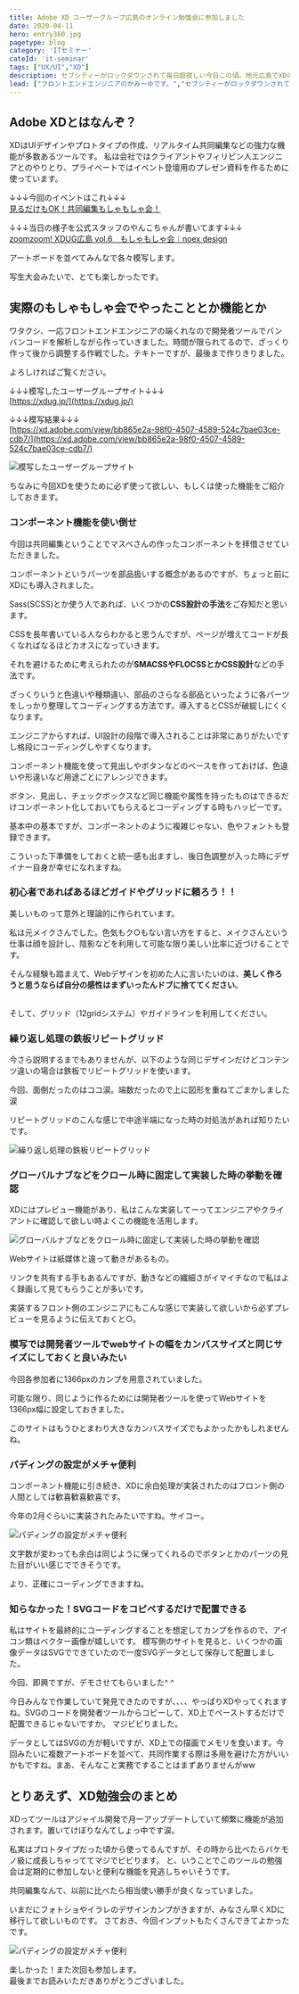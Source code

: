 ```yaml
---
title: Adobe XD ユーザーグループ広島のオンライン勉強会に参加しました
date: 2020-04-11
hero: entry360.jpg
pagetype: blog
category: 'ITセミナー'
cateId: 'it-seminar'
tags: ["UX/UI","XD"]
description: セブシティーがロックダウンされて毎日超寂しい今日この頃。地元広島でXDのオンライン勉強会開催するって言うもんだから参加することにしました。
lead: ["フロントエンドエンジニアのかみーゆです。","セブシティーがロックダウンされて毎日超寂しい今日この頃。","地元広島でXDのオンライン勉強会開催するって言うもんだから参加することにしました。"]
---
```


## Adobe XDとはなんぞ？
XDはUIデザインやプロトタイプの作成、リアルタイム共同編集などの強力な機能が多数あるツールです。
私は会社ではクライアントやフィリピン人エンジニアとのやりとり、プライベートではイベント登壇用のプレゼン資料を作るために使っています。

↓↓↓今回のイベントはこれ↓↓↓<br>
[見るだけもOK！共同編集もしゃもしゃ会！](https://xdug-hiroshima.connpass.com/event/171441/)

↓↓↓当日の様子を公式スタッフのやんこちゃんが書いてます↓↓↓<br>
[zoomzoom! XDUG広島 vol.6　もしゃもしゃ会｜noex design](https://note.com/yancosan/n/nffa73342eb15)

アートボードを並べてみんなで各々模写します。

写生大会みたいで、とても楽しかったです。

## 実際のもしゃもしゃ会でやったこととか機能とか
ワタクシ、一応フロントエンドエンジニアの端くれなので開発者ツールでバンバンコードを解析しながら作っていきました。時間が限られてるので、ざっくり作って後から調整する作戦でした。テキトーですが、最後まで作りきりました。

よろしければご覧ください。


↓↓↓模写したユーザーグループサイト↓↓↓<br>
[https://xdug.jp/](https://xdug.jp/)

↓↓↓模写結果↓↓↓<br>
[https://xd.adobe.com/view/bb865e2a-98f0-4507-4589-524c7bae03ce-cdb7/](https://xd.adobe.com/view/bb865e2a-98f0-4507-4589-524c7bae03ce-cdb7/)

![模写したユーザーグループサイト](./images/2020/04/entry360-1.jpg)

ちなみに今回XDを使うために必ず使って欲しい、もしくは使った機能をご紹介しておきます。

### コンポーネント機能を使い倒せ
今回は共同編集ということでマスベさんの作ったコンポーネントを拝借させていただきました。

コンポーネントというパーツを部品扱いする概念があるのですが、ちょっと前にXDにも導入されました。

Sass(SCSS)とか使う人であれば、いくつかの**CSS設計の手法**をご存知だと思います。

CSSを長年書いている人ならわかると思うんですが、ページが増えてコードが長くなればなるほどカオスになっていきます。

それを避けるために考えられたのが**SMACSSやFLOCSSとかCSS設計**などの手法です。

ざっくりいうと色違いや種類違い、部品のさらなる部品といったように各パーツをしっかり整理してコーディングする方法です。導入するとCSSが破綻しにくくなります。

エンジニアからすれば、UI設計の段階で導入されることは非常にありがたいですし格段にコーディングしやすくなります。

コンポーネント機能を使って見出しやボタンなどのベースを作っておけば、色違いや形違いなど用途ごとにアレンジできます。

ボタン、見出し、チェックボックスなど同じ機能や属性を持ったものはできるだけコンポーネント化しておいてもらえるとコーディングする時もハッピーです。

基本中の基本ですが、コンポーネントのように複雑じゃない、色やフォントも登録できます。

こういった下準備をしておくと統一感も出ますし、後日色調整が入った時にデザイナー自身が幸せになれますね。
### 初心者であればあるほどガイドやグリッドに頼ろう！！
美しいものって意外と理論的に作られています。

私は元メイクさんでした。色気もク○もない言い方をすると、メイクさんという仕事は顔を設計し、陰影などを利用して可能な限り美しい比率に近づけることです。

そんな経験も踏まえて、Webデザインを初めた人に言いたいのは、**美しく作ろうと思うならば自分の感性はまずいったんドブに捨ててください**。<br><br>



そして、グリッド（12gridシステム）やガイドラインを利用してください。
### 繰り返し処理の鉄板リピートグリッド
今さら説明するまでもありませんが、以下のような同じデザインだけどコンテンツ違いの場合は鉄板でリピートグリッドを使います。

今回、面倒だったのはココ涙。端数だったので上に図形を重ねてごまかしました涙

リピートグリッドのこんな感じで中途半端になった時の対処法があれば知りたいです。

![繰り返し処理の鉄板リピートグリッド](./images/2020/04/entry360-2.jpg)

### グローバルナブなどをクロール時に固定して実装した時の挙動を確認
XDにはプレビュー機能があり、私はこんな実装してーってエンジニアやクライアントに確認して欲しい時よくこの機能を活用します。

![グローバルナブなどをクロール時に固定して実装した時の挙動を確認](./images/2020/04/entry360-3.jpg)

Webサイトは紙媒体と違って動きがあるもの。

リンクを共有する手もあるんですが、動きなどの繊細さがイマイチなので私はよく録画して見てもらうことが多いです。

実装するフロント側のエンジニアにもこんな感じで実装して欲しいから必ずプレビューを見るように伝えておくと○。

### 模写では開発者ツールでwebサイトの幅をカンバスサイズと同じサイズにしておくと良いみたい
今回各参加者に1366pxのカンプを用意されていました。

可能な限り、同じように作るためには開発者ツールを使ってWebサイトを1366px幅に設定しておきました。

このサイトはもうひとまわり大きなカンバスサイズでもよかったかもしれませんね。
### パディングの設定がメチャ便利
コンポーネント機能に引き続き、XDに余白処理が実装されたのはフロント側の人間としては歓喜歓喜歓喜です。

今年の2月ぐらいに実装されたみたいですね。サイコー。

![パディングの設定がメチャ便利](./images/2020/04/entry360-4.jpg)

文字数が変わっても余白は同じように保ってくれるのでボタンとかのパーツの見た目がいい感じでできそうです。

より、正確にコーディングできますね。

### 知らなかった！SVGコードをコピペするだけで配置できる
私はサイトを最終的にコーディングすることを想定してカンプを作るので、アイコン類はベクター画像が嬉しいです。
模写側のサイトを見ると、いくつかの画像データはSVGでできていたので一度SVGデータとして保存して配置しました。

今回、即興ですが、デモさせてもらいました^ ^

今日みんなで作業していて発見できたのですが、、、、やっぱりXDやってくれますね。SVGのコードを開発者ツールからコピーして、XD上でペーストするだけで配置できるじゃないですか。
マジビビりました。

データとしてはSVGの方が軽いですが、XD上での描画でメモリを食います。今回みたいに複数アートボードを並べて、共同作業する際は多用を避けた方がいいかもですね。まあ、そんなこと実務ですることはまずありませんがww

## とりあえず、XD勉強会のまとめ
XDってツールはアジャイル開発で月一アップデートしていて頻繁に機能が追加されます。置いてけぼりなんてしょっ中です涙。

私実はプロトタイプだった頃から使ってるんですが、その時から比べたらバケモノ級に成長しちゃっててマジでビビります。
と、いうことでこのツールの勉強会は定期的に参加しないと便利な機能を見逃しちゃいそうです。

共同編集なんて、以前に比べたら相当使い勝手が良くなっていました。

いまだにフォトショやイラレのデザインカンプがきますが、みなさん早くXDに移行して欲しいものです。
さておき、今回インプットもたくさんできてよかったです。

![パディングの設定がメチャ便利](./images/2020/04/entry360-5.jpg)

楽しかった！また次回も参加します。<br>
最後までお読みいただきありがとうございました。
